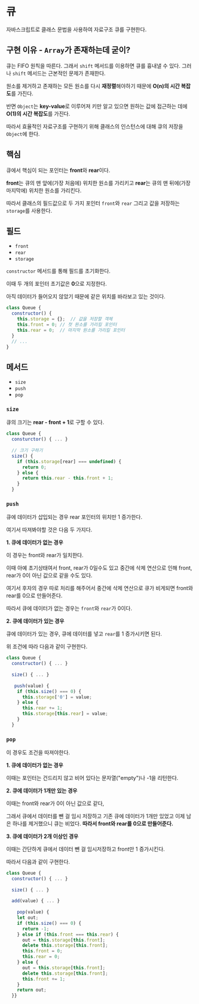 # 큐

자바스크립트로 클래스 문법을 사용하여 자료구조 큐를 구현한다.

## 구현 이유 - `Array`가 존재하는데 굳이?

큐는 FIFO 원칙을 따른다. 그래서 `shift` 메서드를 이용하면 큐를 흉내낼 수 있다.
그러나 `shift` 메서드는 근본적인 문제가 존재한다.

원소를 제거하고 존재하는 모든 원소를 다시 **재정렬**해야하기 때문에 **O(n)의 시간 복잡도**를 가진다.

반면 `Object`는 **key-value**로 이루어져 키만 알고 있으면 원하는 값에 접근하는 데에 **O(1)의 시간 복잡도**를 가진다.

따라서 효율적인 자료구조를 구현하기 위해 클래스의 인스턴스에 대해 큐의 저장을`Object`에 한다.

## 핵심
큐에서 핵심이 되는 포인터는 **front**와 **rear**이다.

**front**는 큐의 맨 앞에(가장 처음에) 위치한 원소를 가리키고 **rear**는 큐의 맨 뒤에(가장 마지막에) 위치한 원소를 가리킨다.

따라서 클래스의 필드값으로 두 가지 포인터 `front`와 `rear` 그리고 값을 저장하는 `storage`를 사용한다.

## 필드
- `front`
- `rear`
- `storage` 

`constructor` 메서드를 통해 필드를 초기화한다.

이때 두 개의 포인터 초기값은 **0**으로 지정한다.

아직 데이터가 들어오지 않았기 때문에 같은 위치를 바라보고 있는 것이다.

```javascript
class Queue {
  constructor() {
    this.storage = {};	// 값을 저장할 객체
    this.front = 0;	// 첫 원소를 가리킬 포인터
    this.rear = 0;	// 마지막 원소를 가리킬 포인터
  }
  // ...
}
```

## 메서드
- `size`
- `push`
- `pop`


### `size`

큐의 크기는 **rear - front + 1**로 구할 수 있다.

```javascript
class Queue {
  consturctor() { ... }
  
  // 크기 구하기
  size() {
    if (this.storage[rear] === undefined) {
      return 0;
    } else {
      return this.rear - this.front + 1;
    }
  }

```

### `push`

큐에 데이터가 삽입되는 경우 rear 포인터의 위치만 1 증가한다.

여기서 따져봐야할 것은 다음 두 가지다.

**1. 큐에 데이터가 없는 경우**

이 경우는 front와 rear가 일치한다.

이때 아예 초기상태여서 front, rear가 0일수도 있고 중간에 삭제 연산으로 인해 front, rear가 0이 아닌 값으로 같을 수도 있다. 

여기서 후자의 경우 따로 처리를 해주어서 중간에 삭제 연산으로 큐가 비게되면 front와 rear를 0으로 만들어준다.

따라서 큐에 데이터가 없는 경우는 `front`와 `rear`가 0이다.

**2. 큐에 데이터가 있는 경우**

큐에 데이터가 있는 경우, 큐에 데이터를 넣고  `rear`를 1 증가시키면 된다.

위 조건에 따라 다음과 같이 구현한다.

```javascript
class Queue {
  constructor() { ... }
  
  size() { ... }
  
   push(value) {
    if (this.size() === 0) {
      this.storage['0'] = value;
    } else {
      this.rear += 1;
      this.storage[this.rear] = value;
    }
  }
```

### `pop`

이 경우도 조건을 따져야한다.

**1. 큐에 데이터가 없는 경우**

이때는 포인터는 건드리지 않고 비어 있다는 문자열("empty")나 -1을 리턴한다.

**2. 큐에 데이터가 1개만 있는 경우**

이때는 front와 rear가 0이 아닌 값으로 같다,

그래서 큐에서 데이터를 뺀 걸 임시 저장하고 기존 큐에 데이터가 1개만 있었고
이제 남은 하나를 제거했으니 큐는 비었다. **따라서 front와 rear를 0으로 만들어준다.**

**3. 큐에 데이터가 2개 이상인 경우**

이때는 간단하게 큐에서 데이터 뺀 걸 임시저장하고 front만 1 증가시킨다.

따라서 다음과 같이 구현한다.

```javascript
class Queue {
  constructor() { ... }
  
  size() { ... }
  
  add(value) { ... }
  
    pop(value) {
    let out;
    if (this.size() === 0) {
      return -1;
    } else if (this.front === this.rear) {
      out = this.storage[this.front];
      delete this.storage[this.front];
      this.front = 0;
      this.rear = 0;
    } else {
      out = this.storage[this.front];
      delete this.storage[this.front];
      this.front += 1;
    }
    return out;
  }}
```

















